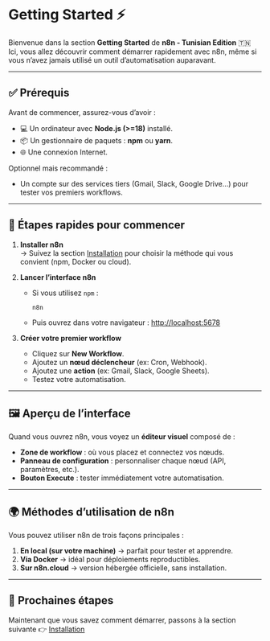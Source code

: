 # Getting Started ⚡

Bienvenue dans la section **Getting Started** de **n8n - Tunisian Edition** 🇹🇳  
Ici, vous allez découvrir comment démarrer rapidement avec n8n, même si vous n’avez jamais utilisé un outil d’automatisation auparavant.  

---

## ✅ Prérequis

Avant de commencer, assurez-vous d’avoir :  

- 💻 Un ordinateur avec **Node.js (>=18)** installé.  
- 📦 Un gestionnaire de paquets : **npm** ou **yarn**.  
- 🌐 Une connexion Internet.  

Optionnel mais recommandé :  
- Un compte sur des services tiers (Gmail, Slack, Google Drive…) pour tester vos premiers workflows.  

---

## 🚀 Étapes rapides pour commencer

1. **Installer n8n**  
   → Suivez la section [Installation](installation.md) pour choisir la méthode qui vous convient (npm, Docker ou cloud).  

2. **Lancer l’interface n8n**  
   - Si vous utilisez `npm` :  
     ```bash
     n8n
     ```  
   - Puis ouvrez dans votre navigateur : [http://localhost:5678](http://localhost:5678)  

3. **Créer votre premier workflow**  
   - Cliquez sur **New Workflow**.  
   - Ajoutez un **nœud déclencheur** (ex: Cron, Webhook).  
   - Ajoutez une **action** (ex: Gmail, Slack, Google Sheets).  
   - Testez votre automatisation.  

---

## 🖼️ Aperçu de l’interface

Quand vous ouvrez n8n, vous voyez un **éditeur visuel** composé de :  

- **Zone de workflow** : où vous placez et connectez vos nœuds.  
- **Panneau de configuration** : personnaliser chaque nœud (API, paramètres, etc.).  
- **Bouton Execute** : tester immédiatement votre automatisation.  

---

## 🌍 Méthodes d’utilisation de n8n

Vous pouvez utiliser n8n de trois façons principales :  

1. **En local (sur votre machine)** → parfait pour tester et apprendre.  
2. **Via Docker** → idéal pour déploiements reproductibles.  
3. **Sur n8n.cloud** → version hébergée officielle, sans installation.  

---

## 🎯 Prochaines étapes

Maintenant que vous savez comment démarrer, passons à la section suivante 👉 [Installation](installation.md)  
